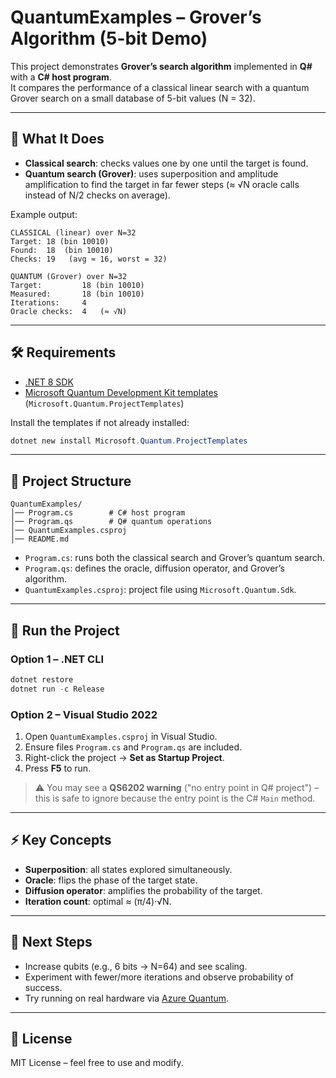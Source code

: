 # QuantumExamples – Grover’s Algorithm (5-bit Demo)

This project demonstrates **Grover’s search algorithm** implemented in **Q#** with a **C# host program**.  
It compares the performance of a classical linear search with a quantum Grover search on a small database of 5-bit values (N = 32).

---

## 📖 What It Does

- **Classical search**: checks values one by one until the target is found.
- **Quantum search (Grover)**: uses superposition and amplitude amplification to find the target in far fewer steps (≈ √N oracle calls instead of N/2 checks on average).

Example output:

```
CLASSICAL (linear) over N=32
Target: 18 (bin 10010)
Found:  18  (bin 10010)
Checks: 19   (avg ≈ 16, worst = 32)

QUANTUM (Grover) over N=32
Target:         18 (bin 10010)
Measured:       18 (bin 10010)
Iterations:     4
Oracle checks:  4   (≈ √N)
```

---

## 🛠️ Requirements

- [.NET 8 SDK](https://dotnet.microsoft.com/download)  
- [Microsoft Quantum Development Kit templates](https://learn.microsoft.com/azure/quantum/install-command-line-qdk) (`Microsoft.Quantum.ProjectTemplates`)  

Install the templates if not already installed:

```powershell
dotnet new install Microsoft.Quantum.ProjectTemplates
```

---

## 📂 Project Structure

```
QuantumExamples/
│── Program.cs        # C# host program
│── Program.qs        # Q# quantum operations
│── QuantumExamples.csproj
│── README.md
```

- `Program.cs`: runs both the classical search and Grover’s quantum search.  
- `Program.qs`: defines the oracle, diffusion operator, and Grover’s algorithm.  
- `QuantumExamples.csproj`: project file using `Microsoft.Quantum.Sdk`.  

---

## 🚀 Run the Project

### Option 1 – .NET CLI
```powershell
dotnet restore
dotnet run -c Release
```

### Option 2 – Visual Studio 2022
1. Open `QuantumExamples.csproj` in Visual Studio.  
2. Ensure files `Program.cs` and `Program.qs` are included.  
3. Right-click the project → **Set as Startup Project**.  
4. Press **F5** to run.  

> ⚠️ You may see a **QS6202 warning** ("no entry point in Q# project") – this is safe to ignore because the entry point is the C# `Main` method.

---

## ⚡ Key Concepts

- **Superposition**: all states explored simultaneously.  
- **Oracle**: flips the phase of the target state.  
- **Diffusion operator**: amplifies the probability of the target.  
- **Iteration count**: optimal ≈ (π/4)·√N.  

---

## 🔮 Next Steps

- Increase qubits (e.g., 6 bits → N=64) and see scaling.  
- Experiment with fewer/more iterations and observe probability of success.  
- Try running on real hardware via [Azure Quantum](https://azure.microsoft.com/services/quantum/).  

---

## 📜 License

MIT License – feel free to use and modify.
